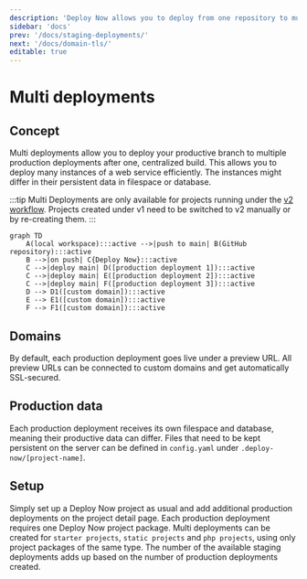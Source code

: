 ```yaml
---
description: 'Deploy Now allows you to deploy from one repository to multiple web spaces. This eases central management of web services requiring multiple runtimes, which only differ in persistent files.'
sidebar: 'docs'
prev: '/docs/staging-deployments/'
next: '/docs/domain-tls/'
editable: true
---
```


# Multi deployments

## Concept
  
Multi deployments allow you to deploy your productive branch to multiple production deployments after one, centralized build. This allows you to deploy many instances of a web service efficiently. The instances might differ in their persistent data in filespace or database.

:::tip
Multi Deployments are only available for projects running under the [v2 workflow](/docs/git-integration/#v2-projects-created-from-112022). Projects created under v1 need to be switched to v2 manually or by re-creating them. 
:::

~~~mermaid
graph TD
    A(local workspace):::active -->|push to main| B(GitHub repository):::active
    B -->|on push| C{Deploy Now}:::active
    C -->|deploy main| D([production deployment 1]):::active
    C -->|deploy main| E([production deployment 2]):::active
    C -->|deploy main| F([production deployment 3]):::active
    D --> D1([custom domain]):::active
    E --> E1([custom domain]):::active
    F --> F1([custom domain]):::active
~~~

## Domains
By default, each production deployment goes live under a preview URL. All preview URLs can be connected to custom domains and get automatically SSL-secured.

## Production data
Each production deployment receives its own filespace and database, meaning their productive data can differ. Files that need to be kept persistent on the server can be defined in `config.yaml` under `.deploy-now/[project-name]`.

## Setup
Simply set up a Deploy Now project as usual and add additional production deployments on the project detail page. Each production deployment requires one Deploy Now project package. Multi deployments can be created for `starter projects`, `static projects` and `php projects`, using only project packages of the same type. The number of the available staging deployments adds up based on the number of production deployments created. 

